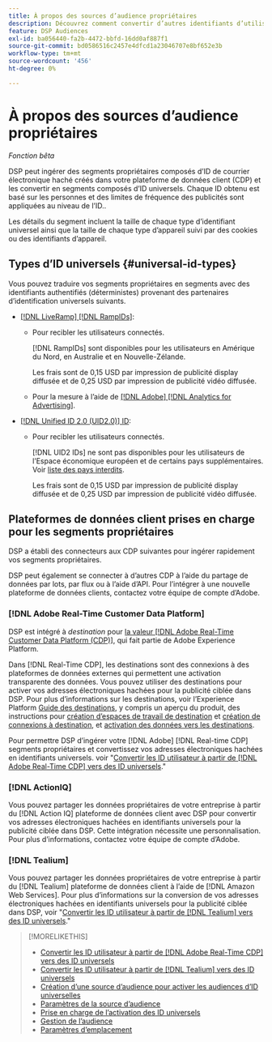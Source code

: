```yaml
---
title: À propos des sources d’audience propriétaires
description: Découvrez comment convertir d’autres identifiants d’utilisateur dans vos segments propriétaires en identifiants universels pour un ciblage sans cookie.
feature: DSP Audiences
exl-id: ba056440-fa2b-4472-bbfd-16dd0af887f1
source-git-commit: bd0586516c2457e4dfcd1a23046707e8bf652e3b
workflow-type: tm+mt
source-wordcount: '456'
ht-degree: 0%

---
```


# À propos des sources d’audience propriétaires

*Fonction bêta*

DSP peut ingérer des segments propriétaires composés d’ID de courrier électronique haché créés dans votre plateforme de données client (CDP) et les convertir en segments composés d’ID universels. Chaque ID obtenu est basé sur les personnes et des limites de fréquence des publicités sont appliquées au niveau de l’ID.<!-- Move that info. to somewhere else? -->.

Les détails du segment incluent la taille de chaque type d’identifiant universel ainsi que la taille de chaque type d’appareil suivi par des cookies ou des identifiants d’appareil.

## Types d’ID universels {#universal-id-types}

<!--  Replace below with this once ID5 sources are possible 

Using your first-party data, you can create segments with IDs from the following universal ID partners.

* Authenticated (deterministic) IDs using hashed email addresses:

-->

Vous pouvez traduire vos segments propriétaires en segments avec des identifiants authentifiés (déterministes) provenant des partenaires d’identification universels suivants.

* [[!DNL LiveRamp] [!DNL RampIDs]](https://liveramp.com/identity-resolution):

   * Pour recibler les utilisateurs connectés.

     [!DNL RampIDs] sont disponibles pour les utilisateurs en Amérique du Nord, en Australie et en Nouvelle-Zélande.

     Les frais sont de 0,15 USD par impression de publicité display diffusée et de 0,25 USD par impression de publicité vidéo diffusée.

   * Pour la mesure à l’aide de [[!DNL Adobe] [!DNL Analytics for Advertising]](/help/integrations/analytics/overview.md).

* [[!DNL Unified ID 2.0 (UID2.0)] ID](https://unifiedid.com):

   * Pour recibler les utilisateurs connectés.

     [!DNL UID2 IDs] ne sont pas disponibles pour les utilisateurs de l’Espace économique européen et de certains pays supplémentaires. Voir [liste des pays interdits](/help/policies/universal-id-policy.md#prohibited-countries-uid2).

     Les frais sont de 0,15 USD par impression de publicité display diffusée et de 0,25 USD par impression de publicité vidéo diffusée.

<!-- Not yet

* Probabilistic (unauthenticated) IDs using hashed email addresses:

  * [[!DNL ID5] IDs](https://id5.io): For retargeting unauthenticated site traffic, prospecting using third-party data, and measurement for both using [[!DNL Adobe] [!DNL Analytics for Advertising]](/help/integrations/analytics/overview.md). ID5 IDs are available for no fee.

    ID5 creates an ID by stitching together user signals (hashed email address) with various browser signals (such as IP address and timestamp).

    [!DNL Analytics] measurement requires all [prerequisites for implementing [!DNL Analytics for Advertising]](/help/integrations/analytics/prerequisites.md) and the [AMO ID and EF ID in your tracking URLs](/help/integrations/analytics/ids.md). You also must sign an agreement with [!DNL ID5] and set a parameter within your existing JavaScript tracking tags. <!-- Contact your Adobe Account Team for instructions. -->

<!--
    >[!NOTE]
    >
    >Third-party segments from [!DNL Eyeota] may automatically include ID5 IDs, in addition to users tracked by cookies or device IDs. The segment details include the size for each type. The usual usage fee for each segment, which is stated next to the segment name, applies; no additional fees are charged for the ID5 IDs.
-->

## Plateformes de données client prises en charge pour les segments propriétaires

DSP a établi des connecteurs aux CDP suivantes pour ingérer rapidement vos segments propriétaires.

DSP peut également se connecter à d’autres CDP à l’aide du partage de données par lots, par flux ou à l’aide d’API. Pour l’intégrer à une nouvelle plateforme de données clients, contactez votre équipe de compte d’Adobe.

### [!DNL Adobe Real-Time Customer Data Platform]

DSP est intégré à *destination* pour [la valeur [!DNL Adobe Real-Time Customer Data Platform (CDP)]](https://experienceleague.adobe.com/docs/experience-platform/rtcdp/overview.html), qui fait partie de Adobe Experience Platform.

Dans [!DNL Real-Time CDP], les destinations sont des connexions à des plateformes de données externes qui permettent une activation transparente des données. Vous pouvez utiliser des destinations pour activer vos adresses électroniques hachées pour la publicité ciblée dans DSP. Pour plus d’informations sur les destinations, voir l’Experience Platform [Guide des destinations](https://experienceleague.adobe.com/docs/experience-platform/destinations/home.html), y compris un aperçu du produit, des instructions pour [création d’espaces de travail de destination](https://experienceleague.adobe.com/docs/experience-platform/destinations/ui/destinations-workspace.html) et [création de connexions à destination](https://experienceleague.adobe.com/docs/experience-platform/destinations/ui/connect-destination.html), et [activation des données vers les destinations](https://experienceleague.adobe.com/docs/experience-platform/destinations/ui/activate/activate-segment-streaming-destinations.html).

Pour permettre DSP d’ingérer votre [!DNL Adobe] [!DNL Real-time CDP] segments propriétaires et convertissez vos adresses électroniques hachées en identifiants universels. voir &quot;[Convertir les ID utilisateur à partir de [!DNL Adobe Real-Time CDP] vers des ID universels](/help/dsp/audiences/sources/source-adobe-rtcdp.md).&quot;

### [!DNL ActionIQ]

Vous pouvez partager les données propriétaires de votre entreprise à partir du [!DNL Action IQ] plateforme de données client avec DSP pour convertir vos adresses électroniques hachées en identifiants universels pour la publicité ciblée dans DSP. Cette intégration nécessite une personnalisation. Pour plus d’informations, contactez votre équipe de compte d’Adobe.

### [!DNL Tealium]

Vous pouvez partager les données propriétaires de votre entreprise à partir du [!DNL Tealium] plateforme de données client à l’aide de [!DNL Amazon Web Services]. Pour plus d’informations sur la conversion de vos adresses électroniques hachées en identifiants universels pour la publicité ciblée dans DSP, voir &quot;[Convertir les ID utilisateur à partir de [!DNL Tealium] vers des ID universels](/help/dsp/audiences/sources/source-tealium.md).&quot;

>[!MORELIKETHIS]
>
>* [Convertir les ID utilisateur à partir de [!DNL Adobe Real-Time CDP] vers des ID universels](/help/dsp/audiences/sources/source-adobe-rtcdp.md)
>* [Convertir les ID utilisateur à partir de [!DNL Tealium] vers des ID universels](/help/dsp/audiences/sources/source-tealium.md)
>* [Création d’une source d’audience pour activer les audiences d’ID universelles](source-create.md)
>* [Paramètres de la source d’audience](source-settings.md)
>* [Prise en charge de l’activation des ID universels](/help/dsp/audiences/universal-ids.md)
>* [Gestion de l’audience](/help/dsp/audiences/audience-about.md)
>* [Paramètres d’emplacement](/help/dsp/campaign-management/placements/placement-settings.md)

<!--
>* [Convert User IDs from [!DNL Optimizely] to Universal IDs](/help/dsp/audiences/sources/source-optimizely.md)
-->
